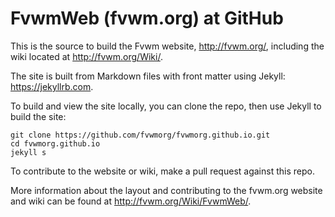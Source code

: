 # FvwmWeb (fvwm.org) at GitHub

This is the source to build the Fvwm website, <http://fvwm.org/>,
including the wiki located at <http://fvwm.org/Wiki/>.

The site is built from Markdown files with front matter using Jekyll:
<https://jekyllrb.com>.

To build and view the site locally, you can clone the
repo, then use Jekyll to build the site:

```
git clone https://github.com/fvwmorg/fvwmorg.github.io.git
cd fvwmorg.github.io
jekyll s
```

To contribute to the website or wiki, make a pull
request against this repo.

More information about the layout and contributing
to the fvwm.org website and wiki can be found at
<http://fvwm.org/Wiki/FvwmWeb/>.


